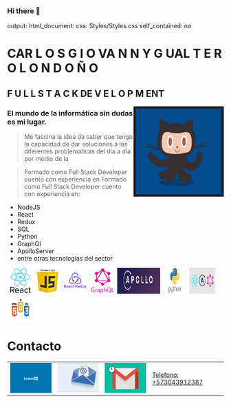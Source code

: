 ### Hi there 👋

<!--
**CarlosGiovannyG/CarlosGiovannyG** is a ✨ _special_ ✨ repository because its `README.md` (this file) appears on your GitHub profile.

Here are some ideas to get you started:

- 🔭 I’m currently working on ...
- 🌱 I’m currently learning ...
- 👯 I’m looking to collaborate on ...
- 🤔 I’m looking for help with ...
- 💬 Ask me about ...
- 📫 How to reach me: ...
- 😄 Pronouns: ...
- ⚡ Fun fact: ...
-->

output: 
  html_document:
     css: Styles/Styles.css
     self_contained: no


# CAR L O S G I O VA N N Y G UAL T E R O L O N D O Ñ O

## F U L L S T A C K DE V E L O P M ENT
  <img src="Images/github.gif" alt="html5" width="200" height="200" border="5px" align="right"/> 

### El mundo de la informática sin dudas es mi lugar.

>Me fascina la idea da saber que tengo la capacidad de dar soluciones a las diferentes problemáticas del día a día por medio de la


>Formado como Full Stack Developer cuento con experiencia en Formado como Full Stack Developer cuento con experiencia en:

- NodeJS
- React
- Redux
- SQL
- Python
- GraphQl
- ApolloServer
- entre otras tecnologías del sector



<div>
<p width='380%' height="100%" alaign="center" bacgraund="red"> 
  <img src="Images/React.jpg" alt="React" width="60" height="60"/> 
    <img src="Images/JavaScript.png" alt="JavaScript"width="60" height="60"/> 
  <img src="Images/Redux.png" alt="Redux" width="60" height="60"/> 
   <img src="Images/GraphQL.png" alt="GraphQL" width="60" height="60"/>
    <img src="Images/ApolloSever.jpg" alt="ApolloServer" width="100" height="60"/>
    <img src="Images/Python.png" alt="Python"  width="60" height="60"/>
  <img src="Images/Varias.png" alt="Varias" width="60" height="60"/> 
    <img src="Images/Varias1.jpg" alt="Varias1" width="60" height="60"/> 
 </p>
</div>


# Contacto

<table style="width:100%" >
  <tr> 
    <td>
 <a href="https://www.linkedin.com/in/carlos-gualtero/" target="_blank"> <img src="Images/linkedin.gif" alt="Linhedin"             width="150" height="70"/> </a>  
	</td>
  <td>
	<a href="mailto:cggualtero@hotmail.com" target="_blank"> <img src="Images/email.gif" alt="Correo"             width="150" height=70"/> </a>  
	</td>	   
  <td>
	<a href="mailto:cgig82@gmail.com" target="_blank"> <img src="Images/gmail.gif" alt="Correo"             width="150" height="70"/> </a>  
	</td>	   
  <td>
	<p  width="150" height="70" background-color="#ff0000" >
  <a  href="tel:3043912387" target="_blank"> Telefono: +573043912387 </a>
  </p>  
	</td>	   
  </tr>  
</table>







